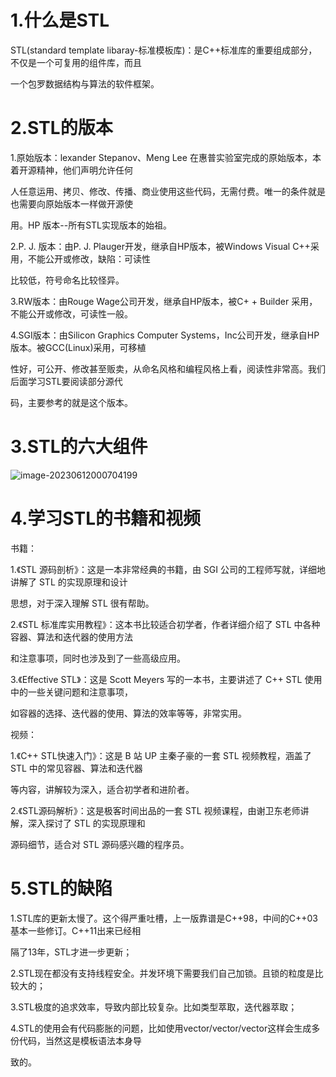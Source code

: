 # 1.什么是STL

STL(standard template libaray-标准模板库)：是C++标准库的重要组成部分，不仅是一个可复用的组件库，而且

一个包罗数据结构与算法的软件框架。



# 2.STL的版本

1.原始版本：lexander Stepanov、Meng Lee 在惠普实验室完成的原始版本，本着开源精神，他们声明允许任何

人任意运用、拷贝、修改、传播、商业使用这些代码，无需付费。唯一的条件就是也需要向原始版本一样做开源使

用。HP 版本--所有STL实现版本的始祖。

2.P. J. 版本：由P. J. Plauger开发，继承自HP版本，被Windows Visual C++采用，不能公开或修改，缺陷：可读性

比较低，符号命名比较怪异。

3.RW版本：由Rouge Wage公司开发，继承自HP版本，被C+ + Builder 采用，不能公开或修改，可读性一般。

4.SGI版本：由Silicon Graphics Computer Systems，Inc公司开发，继承自HP版本。被GCC(Linux)采用，可移植

性好，可公开、修改甚至贩卖，从命名风格和编程风格上看，阅读性非常高。我们后面学习STL要阅读部分源代

码，主要参考的就是这个版本。



# 3.STL的六大组件

![image-20230612000704199](C:\Users\19827\AppData\Roaming\Typora\typora-user-images\image-20230612000704199.png)



# 4.学习STL的书籍和视频

书籍：

1.《STL 源码剖析》：这是一本非常经典的书籍，由 SGI 公司的工程师写就，详细地讲解了 STL 的实现原理和设计

思想，对于深入理解 STL 很有帮助。

2.《STL 标准库实用教程》：这本书比较适合初学者，作者详细介绍了 STL 中各种容器、算法和迭代器的使用方法

和注意事项，同时也涉及到了一些高级应用。

3.《Effective STL》：这是 Scott Meyers 写的一本书，主要讲述了 C++ STL 使用中的一些关键问题和注意事项，

如容器的选择、迭代器的使用、算法的效率等等，非常实用。

视频：

1.《C++ STL快速入门》：这是 B 站 UP 主秦子豪的一套 STL 视频教程，涵盖了 STL 中的常见容器、算法和迭代器

等内容，讲解较为深入，适合初学者和进阶者。

2.《STL源码解析》：这是极客时间出品的一套 STL 视频课程，由谢卫东老师讲解，深入探讨了 STL 的实现原理和

源码细节，适合对 STL 源码感兴趣的程序员。



# 5.STL的缺陷

1.STL库的更新太慢了。这个得严重吐槽，上一版靠谱是C++98，中间的C++03基本一些修订。C++11出来已经相

隔了13年，STL才进一步更新；

2.STL现在都没有支持线程安全。并发环境下需要我们自己加锁。且锁的粒度是比较大的；

3.STL极度的追求效率，导致内部比较复杂。比如类型萃取，迭代器萃取；

4.STL的使用会有代码膨胀的问题，比如使用vector/vector/vector这样会生成多份代码，当然这是模板语法本身导

致的。
